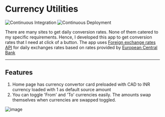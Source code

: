 # **Currency Utilities**

![Continuous Integration](https://github.com/NishantChauhan/CurrencyUtilities/workflows/Continuous-Integration/badge.svg?branch=develop) ![Continuous Deployment](https://github.com/NishantChauhan/CurrencyUtilities/workflows/Continuous%20Deployment/badge.svg)

 There are many sites to get daily conversion rates. None of them catered to my specific requirements. Hence, I developed this app to get conversion rates that I need at click of a button. The app uses [Foreign exchange rates API](https://exchangeratesapi.io/) for daily exchanges rates based on rates provided by [European Central Bank](https://www.ecb.europa.eu/stats/policy_and_exchange_rates/euro_reference_exchange_rates/html/index.en.html)

---

## **Features**

1. Home page has currency convertor card preloaded with CAD to INR currency loaded with 1 as default source amount
2. You can toggle 'From' and 'To' currencies easily. The amounts swap themselves when currencies are swapped toggled.

![image](/documentation/gifs/ConvertorPage.gif)
